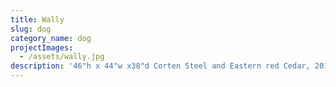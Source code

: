 ```yaml
---
title: Wally
slug: dog
category_name: dog
projectImages:
  - /assets/wally.jpg
description: '46"h x 44"w x38"d Corten Steel and Eastern red Cedar, 2018'
---
```


